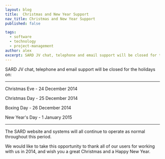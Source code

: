```yaml
---
layout: blog
title:  Christmas and New Year Support
nav_title: Christmas and New Year Support
published: false

tags:
  - software
  - technology
  - project-management
author: alex
excerpt: SARD JV chat, telephone and email support will be closed for the holidays on Christmas Eve, Christmas Day, Boxing Day and New Year's Day.
---
```

SARD JV chat, telephone and email support will be closed for the holidays on:

---

Christmas Eve -	24 December 2014

Christmas Day	- 25 December 2014

Boxing Day - 26 December 2014

New Year's Day	- 1 January 2015

---

The SARD website and systems will all continue to operate as normal throughout this period.

We would like to take this opportunity to thank all of our users for working with us in 2014, and wish you a great Christmas and a Happy New Year.
